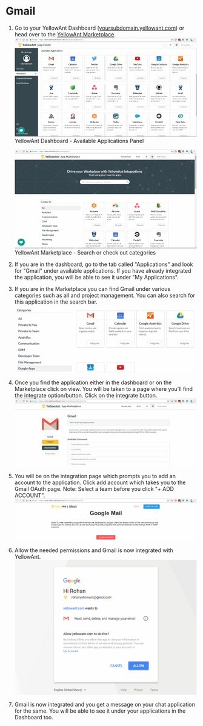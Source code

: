 # Gmail

1. Go to your YellowAnt Dashboard \([yoursubdomain.yellowant.com](https://github.com/yellowanthq/yellowant-help-center/tree/bdad19066023aa6a8b667a1d6f05b72945b49759/yoursubdomain.yellowant.com)\) or head over to the [YellowAnt Marketplace](https://www.yellowant.com/marketplace).  
   ![](../../.gitbook/assets/instadash.jpg)YellowAnt Dashboard - Available Applications Panel

   ![](../../.gitbook/assets/instamp.png)YellowAnt Marketplace - Search or check out categories

2. If you are in the dashboard, go to the tab called "Applications" and look for "Gmail" under available applications. If you have already integrated the application, you will be able to see it under "My Applications".
3. If you are in the Marketplace you can find Gmail under various categories such as all and project management. You can also search for this application in the search bar. ![](../../.gitbook/assets/gmail1.png)
4. Once you find the application either in the dashboard or on the Marketplace click on view. You will be taken to a page where you'll find the integrate option/button. Click on the integrate button. ![](../../.gitbook/assets/gmail2.png)
5. You will be on the integration page which prompts you to add an account to the application. Click add account which takes you to the Gmail OAuth page. Note: Select a team before you click "+ ADD ACCOUNT". ![](../../.gitbook/assets/gmail4.png)
6. Allow the needed permissions and Gmail is now integrated with YellowAnt. ![](../../.gitbook/assets/gmail5.png)
7. Gmail is now integrated and you get a message on your chat application for the same. You will be able to see it under your applications in the Dashboard too.

